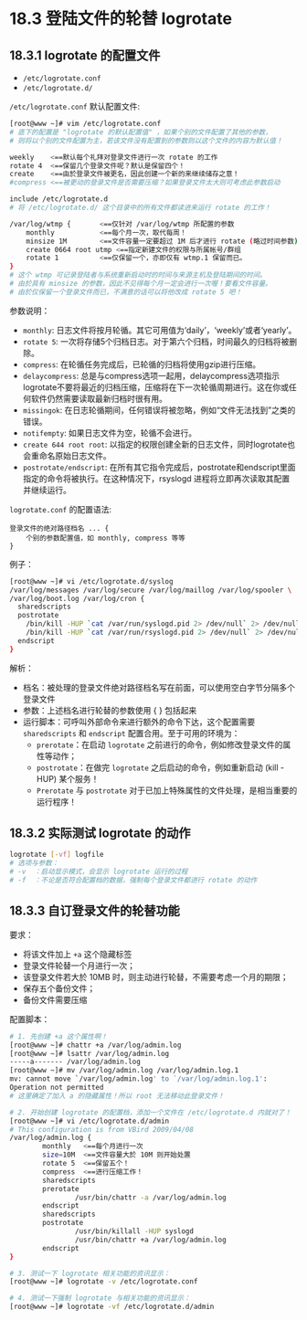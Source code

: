 # 18.3 登陆文件的轮替 logrotate

## 18.3.1 logrotate 的配置文件

* `/etc/logrotate.conf`  
* `/etc/logrotate.d/`  

`/etc/logrotate.conf` 默认配置文件:

```bash
[root@www ~]# vim /etc/logrotate.conf
# 底下的配置是 "logrotate 的默认配置值" ，如果个别的文件配置了其他的参数，
# 则将以个别的文件配置为主，若该文件没有配置到的参数则以这个文件的内容为默认值！

weekly    <==默认每个礼拜对登录文件进行一次 rotate 的工作
rotate 4  <==保留几个登录文件呢？默认是保留四个！
create    <==由於登录文件被更名，因此创建一个新的来继续储存之意！
#compress <==被更动的登录文件是否需要压缩？如果登录文件太大则可考虑此参数启动

include /etc/logrotate.d
# 将 /etc/logrotate.d/ 这个目录中的所有文件都读进来运行 rotate 的工作！

/var/log/wtmp {       <==仅针对 /var/log/wtmp 所配置的参数
    monthly           <==每个月一次，取代每周！
    minsize 1M        <==文件容量一定要超过 1M 后才进行 rotate (略过时间参数)
    create 0664 root utmp <==指定新建文件的权限与所属帐号/群组
    rotate 1          <==仅保留一个，亦即仅有 wtmp.1 保留而已。
}
# 这个 wtmp 可记录登陆者与系统重新启动时的时间与来源主机及登陆期间的时间。
# 由於具有 minsize 的参数，因此不见得每个月一定会进行一次喔！要看文件容量。
# 由於仅保留一个登录文件而已，不满意的话可以将他改成 rotate 5 吧！
```

参数说明：
* `monthly`: 日志文件将按月轮循。其它可用值为‘daily’，‘weekly’或者‘yearly’。
* `rotate 5`: 一次将存储5个归档日志。对于第六个归档，时间最久的归档将被删除。
* `compress`: 在轮循任务完成后，已轮循的归档将使用gzip进行压缩。
* `delaycompress`: 总是与compress选项一起用，delaycompress选项指示logrotate不要将最近的归档压缩，压缩将在下一次轮循周期进行。这在你或任何软件仍然需要读取最新归档时很有用。
* `missingok`: 在日志轮循期间，任何错误将被忽略，例如“文件无法找到”之类的错误。
* `notifempty`: 如果日志文件为空，轮循不会进行。
* `create 644 root root`: 以指定的权限创建全新的日志文件，同时logrotate也会重命名原始日志文件。
* `postrotate/endscript`: 在所有其它指令完成后，postrotate和endscript里面指定的命令将被执行。在这种情况下，rsyslogd 进程将立即再次读取其配置并继续运行。

`logrotate.conf` 的配置语法:

```
登录文件的绝对路径档名 ... {
	个别的参数配置值，如 monthly, compress 等等
}
```

例子：

```bash
[root@www ~]# vi /etc/logrotate.d/syslog
/var/log/messages /var/log/secure /var/log/maillog /var/log/spooler \
/var/log/boot.log /var/log/cron {
  sharedscripts
  postrotate
    /bin/kill -HUP `cat /var/run/syslogd.pid 2> /dev/null` 2> /dev/null || true
    /bin/kill -HUP `cat /var/run/rsyslogd.pid 2> /dev/null` 2> /dev/null || true
  endscript
}
```

解析：
* 档名：被处理的登录文件绝对路径档名写在前面，可以使用空白字节分隔多个登录文件
* 参数：上述档名进行轮替的参数使用 { } 包括起来
* 运行脚本：可呼叫外部命令来进行额外的命令下达，这个配置需要 `sharedscripts` 和 `endscript` 配置合用。至于可用的环境为：
  * `prerotate`：在启动 `logrotate` 之前进行的命令，例如修改登录文件的属性等动作；
  * `postrotate`：在做完 `logrotate` 之后启动的命令，例如重新启动 (kill -HUP) 某个服务！
  * `Prerotate` 与 `postrotate` 对于已加上特殊属性的文件处理，是相当重要的运行程序！

## 18.3.2 实际测试 logrotate 的动作

```bash
logrotate [-vf] logfile
# 选项与参数：
# -v  ：启动显示模式，会显示 logrotate 运行的过程
# -f  ：不论是否符合配置档的数据，强制每个登录文件都进行 rotate 的动作
```

## 18.3.3 自订登录文件的轮替功能

要求：

* 将该文件加上 `+a` 这个隐藏标签
* 登录文件轮替一个月进行一次；
* 该登录文件若大於 10MB 时，则主动进行轮替，不需要考虑一个月的期限；
* 保存五个备份文件；
* 备份文件需要压缩

配置脚本：

```bash
# 1. 先创建 +a 这个属性啊！
[root@www ~]# chattr +a /var/log/admin.log
[root@www ~]# lsattr /var/log/admin.log
-----a------- /var/log/admin.log
[root@www ~]# mv /var/log/admin.log /var/log/admin.log.1
mv: cannot move `/var/log/admin.log' to `/var/log/admin.log.1':
Operation not permitted
# 这里确定了加入 a 的隐藏属性！所以 root 无法移动此登录文件！

# 2. 开始创建 logrotate 的配置档，添加一个文件在 /etc/logrotate.d 内就对了！
[root@www ~]# vi /etc/logrotate.d/admin
# This configuration is from VBird 2009/04/08
/var/log/admin.log {
        monthly   <==每个月进行一次
        size=10M  <==文件容量大於 10M 则开始处置
        rotate 5  <==保留五个！
        compress  <==进行压缩工作！
        sharedscripts
        prerotate
                /usr/bin/chattr -a /var/log/admin.log
        endscript
        sharedscripts
        postrotate
                /usr/bin/killall -HUP syslogd
                /usr/bin/chattr +a /var/log/admin.log
        endscript
}

# 3. 测试一下 logrotate 相关功能的资讯显示：
[root@www ~]# logrotate -v /etc/logrotate.conf

# 4. 测试一下强制 logrotate 与相关功能的资讯显示：
[root@www ~]# logrotate -vf /etc/logrotate.d/admin
```
